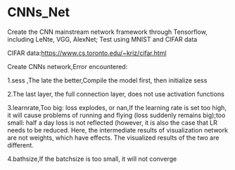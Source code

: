 # CNNs_Net
Create the CNN mainstream network framework through Tensorflow, including LeNte, VGG, AlexNet; Test using MNIST and CIFAR data

CIFAR data:https://www.cs.toronto.edu/~kriz/cifar.html

Create CNNs network,Error encountered:

1.sess ,The late the better,Compile the model first, then initialize sess

2.The last layer, the full connection layer, does not use activation functions

3.learnrate,Too big: loss explodes, or nan,If the learning rate is set too high, it will cause problems of running and flying (loss suddenly remains big);too small: half a day loss is not reflected (however, it is also the case that LR needs to be reduced. Here, the intermediate results of visualization network are not weights, which have effects. The visualized results of the two are different.

4.bathsize,If the batchsize is too small, it will not converge

